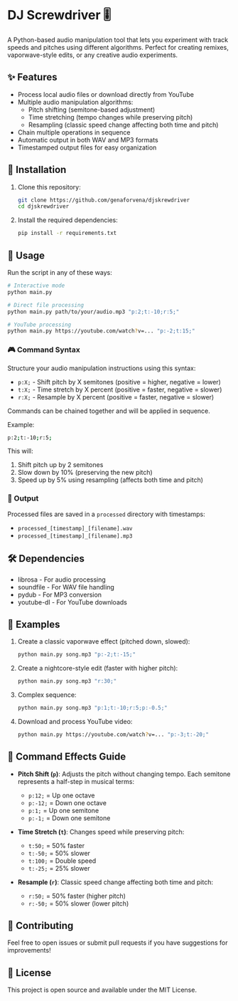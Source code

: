 # DJ Screwdriver 🎚️

A Python-based audio manipulation tool that lets you experiment with track speeds and pitches using different algorithms. Perfect for creating remixes, vaporwave-style edits, or any creative audio experiments.

## ✨ Features

- Process local audio files or download directly from YouTube
- Multiple audio manipulation algorithms:
  - Pitch shifting (semitone-based adjustment)
  - Time stretching (tempo changes while preserving pitch)
  - Resampling (classic speed change affecting both time and pitch)
- Chain multiple operations in sequence
- Automatic output in both WAV and MP3 formats
- Timestamped output files for easy organization

## 🚀 Installation

1. Clone this repository:
   ```bash
   git clone https://github.com/genaforvena/djskrewdriver
   cd djskrewdriver
   ```

2. Install the required dependencies:
   ```bash
   pip install -r requirements.txt
   ```

## 💫 Usage

Run the script in any of these ways:

```bash
# Interactive mode
python main.py

# Direct file processing
python main.py path/to/your/audio.mp3 "p:2;t:-10;r:5;"

# YouTube processing
python main.py https://youtube.com/watch?v=... "p:-2;t:15;"
```

### 🎮 Command Syntax

Structure your audio manipulation instructions using this syntax:
- `p:X;` - Shift pitch by X semitones (positive = higher, negative = lower)
- `t:X;` - Time stretch by X percent (positive = faster, negative = slower)
- `r:X;` - Resample by X percent (positive = faster, negative = slower)

Commands can be chained together and will be applied in sequence.

Example:
```bash
p:2;t:-10;r:5;
```
This will:
1. Shift pitch up by 2 semitones
2. Slow down by 10% (preserving the new pitch)
3. Speed up by 5% using resampling (affects both time and pitch)

### 📂 Output

Processed files are saved in a `processed` directory with timestamps:
- `processed_[timestamp]_[filename].wav`
- `processed_[timestamp]_[filename].mp3`

## 🛠️ Dependencies

- librosa - For audio processing
- soundfile - For WAV file handling
- pydub - For MP3 conversion
- youtube-dl - For YouTube downloads

## 🎵 Examples

1. Create a classic vaporwave effect (pitched down, slowed):
   ```bash
   python main.py song.mp3 "p:-2;t:-15;"
   ```

2. Create a nightcore-style edit (faster with higher pitch):
   ```bash
   python main.py song.mp3 "r:30;"
   ```

3. Complex sequence:
   ```bash
   python main.py song.mp3 "p:1;t:-10;r:5;p:-0.5;"
   ```

4. Download and process YouTube video:
   ```bash
   python main.py https://youtube.com/watch?v=... "p:-3;t:-20;"
   ```

## 🎯 Command Effects Guide

- **Pitch Shift (`p`)**: Adjusts the pitch without changing tempo. Each semitone represents a half-step in musical terms:
  - `p:12;` = Up one octave
  - `p:-12;` = Down one octave
  - `p:1;` = Up one semitone
  - `p:-1;` = Down one semitone

- **Time Stretch (`t`)**: Changes speed while preserving pitch:
  - `t:50;` = 50% faster
  - `t:-50;` = 50% slower
  - `t:100;` = Double speed
  - `t:-25;` = 25% slower

- **Resample (`r`)**: Classic speed change affecting both time and pitch:
  - `r:50;` = 50% faster (higher pitch)
  - `r:-50;` = 50% slower (lower pitch)

## 🤝 Contributing

Feel free to open issues or submit pull requests if you have suggestions for improvements!

## 📝 License

This project is open source and available under the MIT License.